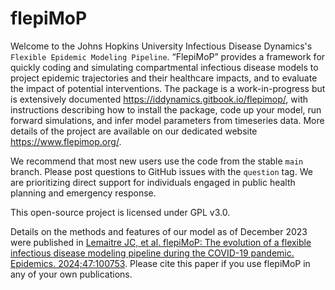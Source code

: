 # flepiMoP

Welcome to the Johns Hopkins University Infectious Disease Dynamics's `Flexible Epidemic Modeling Pipeline`. “FlepiMoP” provides a framework for quickly coding and simulating compartmental infectious disease models to project epidemic trajectories and their healthcare impacts, and to evaluate the impact of potential interventions. The package is a work-in-progress but is extensively documented https://iddynamics.gitbook.io/flepimop/, with instructions describing how to install the package, code up your model, run forward simulations, and infer model parameters from timeseries data. More details of the project are available on our dedicated website https://www.flepimop.org/. 

We recommend that most new users use the code from the stable `main` branch. Please post questions to GitHub issues with the `question` tag. We are prioritizing direct support for individuals engaged in public health planning and emergency response.

This open-source project is licensed under GPL v3.0.

Details on the methods and features of our model as of December 2023 were published in [Lemaitre JC, et al. flepiMoP: The evolution of a flexible infectious disease modeling pipeline during the COVID-19 pandemic. Epidemics. 2024;47:100753](https://www.sciencedirect.com/science/article/pii/S1755436524000148). Please cite this paper if you use flepiMoP in any of your own publications. 
